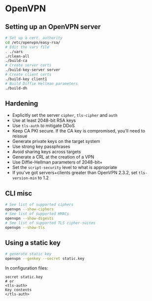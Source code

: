 # OpenVPN

## Setting up an OpenVPN server

```bash
# Set up a cert. authority
cd /etc/openvpn/easy-rsa/
# Edit the vars file
. ./vars
./clean-all
./build-ca
# Create server certs
./build-key-server server
# Create client certs
./build-key client1
# Build Diffie Hellman parameters
./build-dh
```

## Hardening

* Explicitly set the server `cipher`, `tls-cipher` and `auth`
* Use at least 2048-bit RSA keys
* Use `tls-auth` to mitigate DDoS
* Keep CA PKI secure. If the CA key is compromised, you'll need to reissue
* Generate private keys on the target system
* Use strong key passphrases
* Avoid sharing keys across targets
* Generate a CRL at the creation of a VPN
* Use Diffie-Hellman parameters of 2048-bit+
* Set the `script-security` level to what is appropriate
* If you've got servers+clients greater than OpenVPN 2.3.2, set `tls-version-min` to 1.2

## CLI misc

```bash
# See list of supported ciphers
openvpn --show-ciphers
# See list of supported HMACs
openvpn --show-digests
# See list of supported TLS cipher-suites
openvpn --show-tls
```

## Using a static key

```bash
# generate static key
openvpn --genkey --secret static.key
```

In configuration files:

```
secret static.key
# or
<tls-auth>
Key contents
</tls-auth>
```
